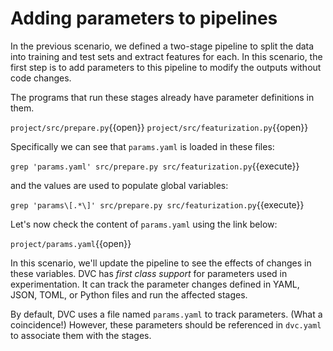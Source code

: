 # Adding parameters to pipelines

In the previous scenario, we defined a two-stage pipeline to split the data into
training and test sets and extract features for each. In this scenario, the
first step is to add parameters to this pipeline to modify the outputs without
code changes.

The programs that run these stages already have parameter definitions in them.

`project/src/prepare.py`{{open}}
`project/src/featurization.py`{{open}}

Specifically we can see that `params.yaml` is loaded in these files:

`grep 'params.yaml' src/prepare.py src/featurization.py`{{execute}}

and the values are used to populate global variables: 

`grep 'params\[.*\]' src/prepare.py src/featurization.py`{{execute}}

Let's now check the content of `params.yaml` using the link below:

`project/params.yaml`{{open}}

In this scenario, we'll update the pipeline to see the effects of changes in
these variables. DVC has _first class support_ for parameters used in
experimentation. It can track the parameter changes defined in YAML, JSON, TOML,
or Python files and run the affected stages.

By default, DVC uses a file named `params.yaml` to track parameters. (What a
coincidence!) However, these parameters should be referenced in `dvc.yaml` to
associate them with the stages.
